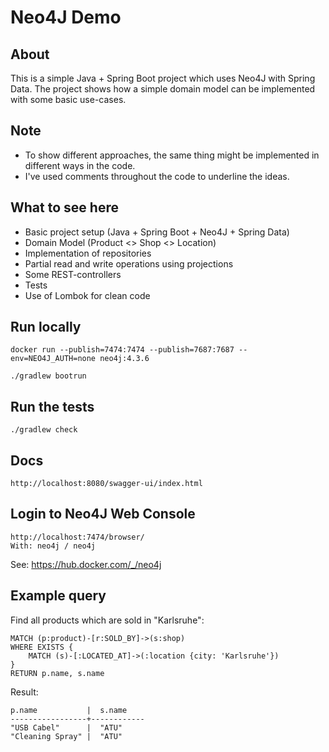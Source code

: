 Neo4J Demo
==========

## About

This is a simple Java + Spring Boot project which uses Neo4J with Spring Data. The project shows how a simple domain
model can be implemented with some basic use-cases.

## Note

- To show different approaches, the same thing might be implemented in different ways in the code.
- I've used comments throughout the code to underline the ideas.

## What to see here

- Basic project setup (Java + Spring Boot + Neo4J + Spring Data)
- Domain Model (Product <> Shop <> Location)
- Implementation of repositories
- Partial read and write operations using projections
- Some REST-controllers
- Tests
- Use of Lombok for clean code

## Run locally

    docker run --publish=7474:7474 --publish=7687:7687 --env=NEO4J_AUTH=none neo4j:4.3.6

    ./gradlew bootrun

## Run the tests

    ./gradlew check

## Docs

    http://localhost:8080/swagger-ui/index.html

## Login to Neo4J Web Console

    http://localhost:7474/browser/
    With: neo4j / neo4j

See: https://hub.docker.com/_/neo4j

## Example query

Find all products which are sold in "Karlsruhe":

    MATCH (p:product)-[r:SOLD_BY]->(s:shop)
    WHERE EXISTS {
        MATCH (s)-[:LOCATED_AT]->(:location {city: 'Karlsruhe'})
    }
    RETURN p.name, s.name

Result:

	p.name	         |  s.name
    -----------------+------------
    "USB Cabel"	     |  "ATU"
    "Cleaning Spray" |  "ATU"
